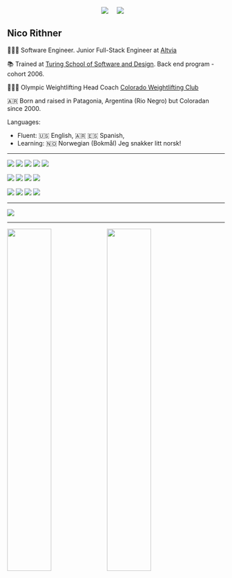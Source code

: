 <p align="center">
  <a target="_blank"href="https://www.linkedin.com/in/nicorithner/"><img src="https://img.shields.io/badge/linkedin-%230077B5.svg?&style=for-the-badge&logo=linkedin&logoColor=white" /></a>&nbsp;&nbsp;&nbsp;&nbsp;
  <a href="mailto:nicorithner@gmail.com?subject=Message%20From%20my%20Github"><img src="https://img.shields.io/badge/gmail-%23D14836.svg?&style=for-the-badge&logo=gmail&logoColor=white" /></a>&nbsp;&nbsp;&nbsp;&nbsp;
</p>

## Nico Rithner

👨🏻‍💻 Software Engineer. Junior Full-Stack Engineer at [Altvia](https://altvia.com/)

📚 Trained at [Turing School of Software and Design](https://turing.io/). Back end program - cohort 2006.

🏋🏻‍♂️  Olympic Weightlifting Head Coach [Colorado Weightlifting Club](coloradoweightlifting.com)

🇦🇷  Born and raised in Patagonia, Argentina (Rio Negro) but Coloradan since 2000.

Languages: 
  - Fluent: 🇺🇸 English, 🇦🇷 🇪🇸 Spanish, <br/>
  - Learning: 🇳🇴 Norwegian (Bokmål) Jeg snakker litt norsk!

<hr/>

<p align="center">
  
<img src="https://img.shields.io/badge/ruby%20-ca0320.svg?&style=for-the-badge&logo=ruby&logoColor=white" />  <img src="https://img.shields.io/badge/JavaScript%20-ca0320.svg?&style=for-the-badge&logo=javascript&logoColor=white" />  <img src="https://img.shields.io/badge/SQL%20-ca0320.svg?style=for-the-badge&logo=SQL&logoColor=white" /> <img src="https://img.shields.io/badge/html5%20-ca0320.svg?&style=for-the-badge&logo=html5&logoColor=white" /> <img src="https://img.shields.io/badge/css3%20-ca0320.svg?&style=for-the-badge&logo=css3&logoColor=white" /> 

<img src="https://img.shields.io/badge/Rails%20-7a49a5.svg?&style=for-the-badge&logo=rails&logoColor=white" /> <img src="https://img.shields.io/badge/NodeJS%20-7a49a5.svg?&style=for-the-badge&logo=node.js&logoColor=white" /> <img src="https://img.shields.io/badge/Express%20-7a49a5.svg?&style=for-the-badge&logo=express.js&logoColor=white" /> <img src="https://img.shields.io/badge/React%20-7a49a5.svg?&style=for-the-badge" />

<img src="https://img.shields.io/badge/Rspec%20-677d2b.svg?&style=for-the-badge&logo=rspec&logoColor=white" /> <img src="https://img.shields.io/badge/Jest%20-677d2b.svg?&style=for-the-badge&logo=jest&logoColor=white" /> <img src="https://img.shields.io/badge/Git%20-333e15.svg?&style=for-the-badge&logo=Git&logoColor=white" /> <img src="https://img.shields.io/badge/Docker%20-333e15.svg?&style=for-the-badge&logo=Docker&logoColor=white" />

</p>

<hr/>

<img align="center" src="https://github-readme-stats.vercel.app/api?username=nicorithner&count_private&show_icons=true&theme=radical" />

<hr/>

<div align="left">
  
  <a>
    <img align="center" width="45%" src="https://wakatime.com/share/@d4ca273f-8825-4655-a345-095295882ab1/e08af930-c0dd-4166-bf41-a96ac9e091a4.svg" />
  </a>
  
  <a>
    <img align="center" width="45%" src="https://wakatime.com/share/@d4ca273f-8825-4655-a345-095295882ab1/ad52e834-c759-4022-a819-9e6d81b12a3d.svg" />
  </a>
</div>
<!--
**nicorithner/nicorithner** is a ✨ _special_ ✨ repository because its `README.md` (this file) appears on your GitHub profile.

